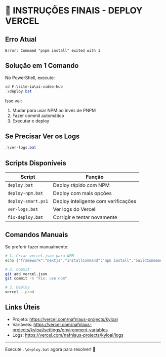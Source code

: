 # 🚀 INSTRUÇÕES FINAIS - DEPLOY VERCEL

## Erro Atual
```
Error: Command "pnpm install" exited with 1
```

## Solução em 1 Comando

No PowerShell, execute:
```powershell
cd F:\site-ia\ai-video-hub
.\deploy.bat
```

Isso vai:
1. Mudar para usar NPM ao invés de PNPM
2. Fazer commit automático
3. Executar o deploy

## Se Precisar Ver os Logs

```powershell
.\ver-logs.bat
```

## Scripts Disponíveis

| Script | Função |
|--------|--------|
| `deploy.bat` | Deploy rápido com NPM |
| `deploy-npm.bat` | Deploy com mais opções |
| `deploy-smart.ps1` | Deploy inteligente com verificações |
| `ver-logs.bat` | Ver logs do Vercel |
| `fix-deploy.bat` | Corrigir e tentar novamente |

## Comandos Manuais

Se preferir fazer manualmente:

```bash
# 1. Criar vercel.json para NPM
echo {"framework":"nextjs","installCommand":"npm install","buildCommand":"npm run build"} > vercel.json

# 2. Commit
git add vercel.json
git commit -m "Fix: use npm"

# 3. Deploy
vercel --prod
```

## Links Úteis

- Projeto: https://vercel.com/nafnlaus-projects/kyloai
- Variáveis: https://vercel.com/nafnlaus-projects/kyloai/settings/environment-variables
- Logs: https://vercel.com/nafnlaus-projects/kyloai/logs

---
Execute `.\deploy.bat` agora para resolver! 🎯
